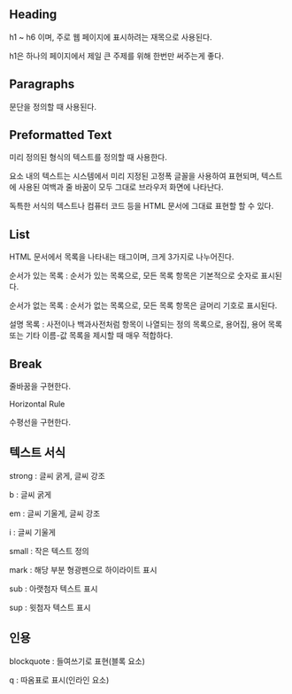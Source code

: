 ## Heading

h1 ~ h6 이며, 주로 웹 페이지에 표시하려는 재목으로 사용된다.

h1은 하나의 페이지에서 제일 큰 주제를 위해 한번만 써주는게 좋다.

## Paragraphs

문단을 정의할 때 사용된다.

## Preformatted Text

미리 정의된 형식의 텍스트를 정의할 때 사용한다.

요소 내의 텍스트는 시스템에서 미리 지정된 고정폭 글꼴을 사용하여 표현되며, 텍스트에 사용된 여백과 줄 바꿈이 모두 그대로 브라우저 화면에 나타난다.

독특한 서식의 텍스트나 컴퓨터 코드 등을 HTML 문서에 그대료 표현할 할 수 있다.

## List

HTML 문서에서 목록을 나타내는 태그이며, 크게 3가지로 나누어진다.

순서가 있는 목록 : 순서가 있는 목록으로, 모든 목록 항목은 기본적으로 숫자로 표시된다.

순서가 없는 목록 : 순서가 없는 목록으로, 모든 목록 항목은 글머리 기호로 표시된다.

설명 목록 : 사전이나 백과사전처럼 항목이 나열되는 정의 목록으로, 용어집, 용어 목록 또는 기타 이름-값 목록을 제시할 때 매우 적합하다.

## Break

줄바꿈을 구현한다.

Horizontal Rule

수평선을 구현한다.

## 텍스트 서식

strong : 글씨 굵게, 글씨 강조

b : 글씨 굵게

em : 글씨 기울게, 글씨 강조

i : 글씨 기울게

small : 작은 텍스트 정의

mark : 해당 부분 형광펜으로 하이라이트 표시

sub : 아랫첨자 텍스트 표시

sup : 윗첨자 텍스트 표시

## 인용

blockquote : 들여쓰기로 표현(블록 요소)

q : 따옴표로 표시(인라인 요소)
